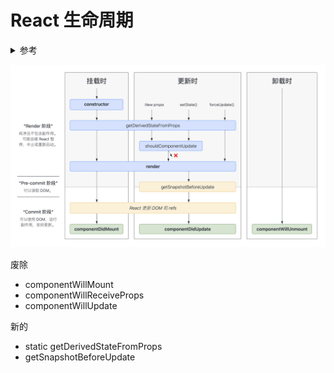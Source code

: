 # React 生命周期

<details>
<summary>参考</summary>

- https://projects.wojtekmaj.pl/react-lifecycle-methods-diagram/

</details>

![](img/lifecycle.png)


废除

- componentWillMount
- componentWillReceiveProps
- componentWillUpdate

新的

- static getDerivedStateFromProps
- getSnapshotBeforeUpdate

